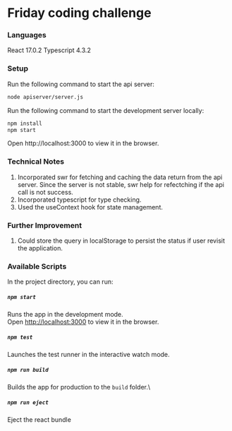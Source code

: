 # Friday coding challenge

### Languages
React 17.0.2
Typescript 4.3.2

### Setup
Run the following command to start the api server:

```sh
node apiserver/server.js
```

Run the following command to start the development server locally:

```sh
npm install
npm start
```

Open http://localhost:3000 to view it in the browser.

### Technical Notes
1. Incorporated swr for fetching and caching the data return from the api server. Since the server is not stable, swr help for refectching if the api call is not success.
2. Incorporated typescript for type checking.
3. Used the useContext hook for state management.

### Further Improvement
1. Could store the query in localStorage to persist the status if user revisit the application.

### Available Scripts

In the project directory, you can run:

##### `npm start`

Runs the app in the development mode.\
Open [http://localhost:3000](http://localhost:3000) to view it in the browser.


##### `npm test`

Launches the test runner in the interactive watch mode.

##### `npm run build`

Builds the app for production to the `build` folder.\

##### `npm run eject`

Eject the react bundle
